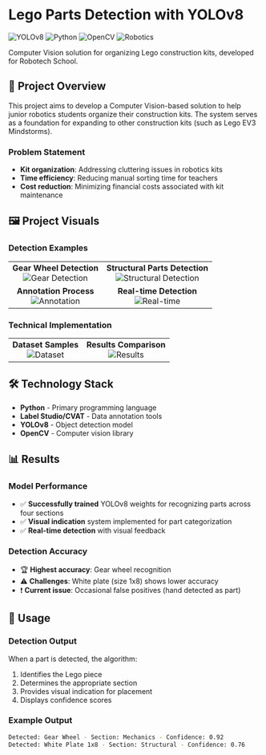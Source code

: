 # Lego Parts Detection with YOLOv8

![YOLOv8](https://img.shields.io/badge/YOLOv8-00FFFF?style=for-the-badge)
![Python](https://img.shields.io/badge/Python-3776AB?style=for-the-badge&logo=python&logoColor=white)
![OpenCV](https://img.shields.io/badge/OpenCV-5C3EE8?style=for-the-badge&logo=opencv&logoColor=white)
![Robotics](https://img.shields.io/badge/Robotics-E34F26?style=for-the-badge)

Computer Vision solution for organizing Lego construction kits, developed for Robotech School.

## 📖 Project Overview

This project aims to develop a Computer Vision-based solution to help junior robotics students organize their construction kits. The system serves as a foundation for expanding to other construction kits (such as Lego EV3 Mindstorms).

### Problem Statement
- **Kit organization**: Addressing cluttering issues in robotics kits
- **Time efficiency**: Reducing manual sorting time for teachers
- **Cost reduction**: Minimizing financial costs associated with kit maintenance

## 🖼️ Project Visuals

### Detection Examples
| | |
|:---:|:---:|
| **Gear Wheel Detection**<br>![Gear Detection](https://via.placeholder.com/400x300/374151/FFFFFF?text=Gear+Wheel+Detection) | **Structural Parts Detection**<br>![Structural Detection](https://via.placeholder.com/400x300/374151/FFFFFF?text=Structural+Parts) |
| **Annotation Process**<br>![Annotation](https://via.placeholder.com/400x300/374151/FFFFFF?text=Label+Studio+Annotation) | **Real-time Detection**<br>![Real-time](https://via.placeholder.com/400x300/374151/FFFFFF?text=Real-time+Processing) |

### Technical Implementation
| | |
|:---:|:---:|
| **Dataset Samples**<br>![Dataset](https://via.placeholder.com/400x300/374151/FFFFFF?text=Dataset+Examples) | **Results Comparison**<br>![Results](https://via.placeholder.com/400x300/374151/FFFFFF?text=Results+Comparison) |

## 🛠️ Technology Stack

- **Python** - Primary programming language
- **Label Studio/CVAT** - Data annotation tools
- **YOLOv8** - Object detection model
- **OpenCV** - Computer vision library

## 📊 Results

### Model Performance
- ✅ **Successfully trained** YOLOv8 weights for recognizing parts across four sections
- ✅ **Visual indication** system implemented for part categorization
- ✅ **Real-time detection** with visual feedback

### Detection Accuracy
- 🏆 **Highest accuracy**: Gear wheel recognition
- ⚠️ **Challenges**: White plate (size 1x8) shows lower accuracy
- ❗ **Current issue**: Occasional false positives (hand detected as part)

## 🚀 Usage

### Detection Output
When a part is detected, the algorithm:
1. Identifies the Lego piece
2. Determines the appropriate section
3. Provides visual indication for placement
4. Displays confidence scores

### Example Output
```bash
Detected: Gear Wheel - Section: Mechanics - Confidence: 0.92
Detected: White Plate 1x8 - Section: Structural - Confidence: 0.76
